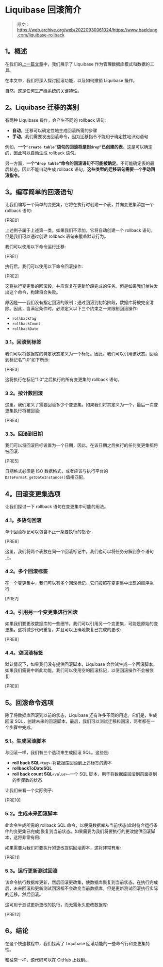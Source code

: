 # Liquibase 回滚简介

> 原文：<https://web.archive.org/web/20220930061024/https://www.baeldung.com/liquibase-rollback>

## **1。概述**

在我们的[上一篇文章](/web/20221202033054/https://www.baeldung.com/liquibase-refactor-schema-of-java-app)中，我们展示了 Liquibase 作为管理数据库模式和数据的工具。

在本文中，我们将深入探讨回滚功能，以及如何撤销 Liquibase 操作。

自然，这是任何生产级系统的关键特性。

## **2。Liquibase 迁移的类别**

有两种 Liquibase 操作，会产生不同的 rollback 语句:

*   **自动**，迁移可以确定性地生成回滚所需的步骤
*   **手动**，我们需要发出回滚命令，因为迁移指令不能用于确定性地识别语句

例如，**一个`“create table”`语句的回滚将是到`drop”`已创建的表**。这是可以确定的，因此可以自动生成 rollback 语句。

另一方面，**一个`“drop table”`命令的回滚语句不可能被确定**。不可能确定表的最后状态，因此不能自动生成 rollback 语句。**这些类型的迁移语句需要一个手动回滚指令。**

## **3。编写简单的回滚语句**

让我们编写一个简单的变更集，它将在执行时创建一个表，并向变更集添加一个 rollback 语句:

[PRE0]

上述例子属于上述第一类。如果我们不添加，它将自动创建一个 rollback 语句。但是我们可以通过创建 rollback 语句来覆盖默认行为。

我们可以使用以下命令运行迁移:

[PRE1]

执行后，我们可以使用以下命令回滚操作:

[PRE2]

这将执行变更集的回滚段，并应恢复在更新阶段完成的任务。但是如果我们单独发出这个命令，构建将会失败。

原因是——我们没有指定回滚的限制；通过回滚到初始阶段，数据库将被完全清除。因此，当满足条件时，必须定义以下三个约束之一来限制回滚操作:

*   `rollbackTag`
*   `rollbackCount`
*   `rollbackDate`

### **3.1。回滚到标签**

我们可以将数据库的特定状态定义为一个标签。因此，我们可以引用该状态。回滚到标记名“1.0”如下所示:

[PRE3]

这将执行在标记“1.0”之后执行的所有变更集的 rollback 语句。

### **3.2。按计数回滚**

这里，我们定义了需要回滚多少个变更集。如果我们将其定义为一个，最后一次变更集执行将被回滚:

[PRE4]

### **3.3。回滚到日期**

我们可以将回滚目标设置为一个日期，因此，在该日期之后执行的任何变更集都将被回滚:

[PRE5]

日期格式必须是 ISO 数据格式，或者应该与执行平台的`DateFormat.getDateInstance()`值相匹配。

## **4。回滚变更集选项**

让我们探讨一下 rollback 语句在变更集中可能的用法。

### **4.1。多语句回滚**

单个回滚标记可以包含不止一条要执行的指令:

[PRE6]

这里，我们将两个表放在同一个回滚标记中。我们也可以将任务分解到多个语句上。

### **4.2。多个回滚标签**

在一个变更集中，我们可以有多个回滚标记。它们按照在变更集中出现的顺序执行:

[PRE7]

### **4.3。引用另一个变更集进行回滚**

如果我们要更改数据库的一些细节，我们可以引用另一个变更集，可能是原始的变更集。这将减少代码重复，并且可以正确地恢复已完成的更改:

[PRE8]

### 4.4。空回滚标签

默认情况下，如果我们没有提供回滚脚本，Liquibase 会尝试生成一个回滚脚本。如果我们需要中断此功能，我们可以使用空的回滚标记，以便回滚操作不会被恢复:

[PRE9]

## **5。回滚命令选项**

除了将数据库回滚到以前的状态，Liquibase 还有许多不同的用途。它们是，生成回滚 SQL，创建未来的回滚脚本，最后，我们可以测试迁移和回滚，两者都在一个步骤中完成。

### **5.1。生成回滚脚本**

与回滚一样，我们有三个选项来生成回滚 SQL。这些是:

*   **roll back SQL**`<tag>`–将数据库回滚到上述标签的脚本
*   **rollbackToDateSQL**
*   **roll back count SQL**`<value>`–一个 SQL 脚本，用于将数据库回滚到前面提到的步骤数的状态

让我们来看一个实际例子:

[PRE10]

### 5.2。生成未来回滚脚本

此命令生成所需的 rollback SQL 命令，以便将数据库从当前状态(此时符合运行条件的变更集已完成)恢复到当前状态。如果需要为我们将要执行的更改提供回滚脚本，这将非常有用:

如果需要为我们将要执行的更改提供回滚脚本，这将非常有用:

[PRE11]

### 5.3。运行更新测试回滚

该命令执行数据库更新，然后回滚更改集，使数据库恢复到当前状态。在执行完成后，未来回滚和更新测试回滚都不会改变当前数据库。但是更新测试回滚执行实际的迁移，然后回滚。

这可用于测试更新更改的执行，而无需永久更改数据库:

[PRE12]

## **6。结论**

在这个快速教程中，我们探索了 Liquibase 回滚功能的一些命令行和变更集特性。

和往常一样，源代码可以在 GitHub 上找到[。](https://web.archive.org/web/20221202033054/https://github.com/eugenp/tutorials/tree/master/persistence-modules/liquibase)